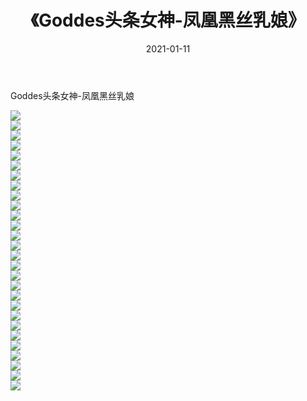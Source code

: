 ﻿---
layout: post
title:  《Goddes头条女神-凤凰黑丝乳娘》
date:   2021-01-11
img: http://img.660000.xyz/Sharelink/网络美图/2021/Goddes头条女神-凤凰黑丝乳娘/000.jpg
categories: [美女, 清纯, 唯美]
---

Goddes头条女神-凤凰黑丝乳娘

  ![](http://img.660000.xyz/Sharelink/网络美图/2021/Goddes头条女神-凤凰黑丝乳娘/001.jpg) <br> ![](http://img.660000.xyz/Sharelink/网络美图/2021/Goddes头条女神-凤凰黑丝乳娘/002.jpg) <br> ![](http://img.660000.xyz/Sharelink/网络美图/2021/Goddes头条女神-凤凰黑丝乳娘/003.jpg) <br> ![](http://img.660000.xyz/Sharelink/网络美图/2021/Goddes头条女神-凤凰黑丝乳娘/004.jpg) <br> ![](http://img.660000.xyz/Sharelink/网络美图/2021/Goddes头条女神-凤凰黑丝乳娘/005.jpg) <br> ![](http://img.660000.xyz/Sharelink/网络美图/2021/Goddes头条女神-凤凰黑丝乳娘/006.jpg) <br> ![](http://img.660000.xyz/Sharelink/网络美图/2021/Goddes头条女神-凤凰黑丝乳娘/007.jpg) <br> ![](http://img.660000.xyz/Sharelink/网络美图/2021/Goddes头条女神-凤凰黑丝乳娘/008.jpg) <br> ![](http://img.660000.xyz/Sharelink/网络美图/2021/Goddes头条女神-凤凰黑丝乳娘/009.jpg) <br> ![](http://img.660000.xyz/Sharelink/网络美图/2021/Goddes头条女神-凤凰黑丝乳娘/010.jpg) <br> ![](http://img.660000.xyz/Sharelink/网络美图/2021/Goddes头条女神-凤凰黑丝乳娘/011.jpg) <br> ![](http://img.660000.xyz/Sharelink/网络美图/2021/Goddes头条女神-凤凰黑丝乳娘/012.jpg) <br> ![](http://img.660000.xyz/Sharelink/网络美图/2021/Goddes头条女神-凤凰黑丝乳娘/013.jpg) <br> ![](http://img.660000.xyz/Sharelink/网络美图/2021/Goddes头条女神-凤凰黑丝乳娘/014.jpg) <br> ![](http://img.660000.xyz/Sharelink/网络美图/2021/Goddes头条女神-凤凰黑丝乳娘/015.jpg) <br> ![](http://img.660000.xyz/Sharelink/网络美图/2021/Goddes头条女神-凤凰黑丝乳娘/016.jpg) <br> ![](http://img.660000.xyz/Sharelink/网络美图/2021/Goddes头条女神-凤凰黑丝乳娘/017.jpg) <br> ![](http://img.660000.xyz/Sharelink/网络美图/2021/Goddes头条女神-凤凰黑丝乳娘/018.jpg) <br> ![](http://img.660000.xyz/Sharelink/网络美图/2021/Goddes头条女神-凤凰黑丝乳娘/019.jpg) <br> ![](http://img.660000.xyz/Sharelink/网络美图/2021/Goddes头条女神-凤凰黑丝乳娘/020.jpg) <br> ![](http://img.660000.xyz/Sharelink/网络美图/2021/Goddes头条女神-凤凰黑丝乳娘/021.jpg) <br> ![](http://img.660000.xyz/Sharelink/网络美图/2021/Goddes头条女神-凤凰黑丝乳娘/022.jpg) <br> ![](http://img.660000.xyz/Sharelink/网络美图/2021/Goddes头条女神-凤凰黑丝乳娘/023.jpg) <br> ![](http://img.660000.xyz/Sharelink/网络美图/2021/Goddes头条女神-凤凰黑丝乳娘/024.jpg) <br> ![](http://img.660000.xyz/Sharelink/网络美图/2021/Goddes头条女神-凤凰黑丝乳娘/025.jpg) <br> ![](http://img.660000.xyz/Sharelink/网络美图/2021/Goddes头条女神-凤凰黑丝乳娘/026.jpg) <br> ![](http://img.660000.xyz/Sharelink/网络美图/2021/Goddes头条女神-凤凰黑丝乳娘/027.jpg) <br> ![](http://img.660000.xyz/Sharelink/网络美图/2021/Goddes头条女神-凤凰黑丝乳娘/028.jpg) <br>